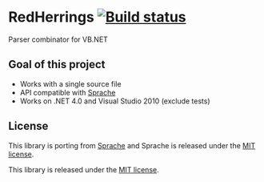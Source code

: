# RedHerrings [![Build status](https://ci.appveyor.com/api/projects/status/6tmkox0v1vjk84il/branch/master?svg=true)](https://ci.appveyor.com/project/jyuch/redherrings/branch/master)
Parser combinator for VB.NET

## Goal of this project

- Works with a single source file
- API compatible with [Sprache](https://github.com/sprache/Sprache)
- Works on .NET 4.0 and Visual Studio 2010 (exclude tests)

## License

This library is porting from [Sprache](https://github.com/sprache/Sprache) and Sprache is released under the [MIT license](https://github.com/sprache/Sprache/blob/develop/licence.txt).

This library is released under the [MIT license](https://github.com/jyuch/RedHerrings/blob/master/LICENSE).
